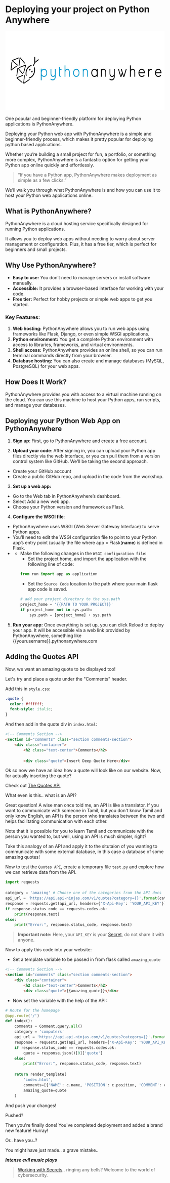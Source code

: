 # Deploying your project on Python Anywhere

<img src="../../assets/pythonanywhere.jpeg" alt="Python Anywhere Logo" height="250"/> <br />

One popular and beginner-friendly platform for deploying Python applications is PythonAnywhere.

Deploying your Python web app with PythonAnywhere is a simple and beginner-friendly process, which makes it pretty popular for deploying python based applications.

Whether you’re building a small project for fun, a portfolio, or something more complex, PythonAnywhere is a fantastic option for getting your Python app online quickly and effortlessly.

> “If you have a Python app, PythonAnywhere makes deployment as simple as a few clicks.”

We’ll walk you through what PythonAnywhere is and how you can use it to host your Python web applications online.

## What is PythonAnywhere?

PythonAnywhere is a cloud hosting service specifically designed for running Python applications.

It allows you to deploy web apps without needing to worry about server management or configuration. Plus, it has a free tier, which is perfect for beginners and small projects.

## Why Use PythonAnywhere?

* **Easy to use:** You don’t need to manage servers or install software manually.
* **Accessible:** It provides a browser-based interface for working with your code.
* **Free tier:** Perfect for hobby projects or simple web apps to get you started.

### Key Features:
1. **Web hosting:** PythonAnywhere allows you to run web apps using frameworks like Flask, Django, or even simple WSGI applications.
2. **Python environment:** You get a complete Python environment with access to libraries, frameworks, and virtual environments.
3. **Shell access:** PythonAnywhere provides an online shell, so you can run terminal commands directly from your browser.
4. **Database hosting:** You can also create and manage databases (MySQL, PostgreSQL) for your web apps.


## How Does It Work?

PythonAnywhere provides you with access to a virtual machine running on the cloud. You can use this machine to host your Python apps, run scripts, and manage your databases.

## Deploying your Python Web App on PythonAnywhere

1. **Sign up**: First, go to PythonAnywhere and create a free account.

2. **Upload your code**: After signing in, you can upload your Python app files directly via the web interface, or you can pull them from a version control system like GitHub. We'll be taking the second approach.

* Create your GitHub account
* Create a public GitHub repo, and upload in the code from the workshop.

3. **Set up a web app:**
* Go to the Web tab in PythonAnywhere’s dashboard.
* Select Add a new web app.
* Choose your Python version and framework as Flask.

4. **Configure the WSGI file**:
* PythonAnywhere uses WSGI (Web Server Gateway Interface) to serve Python apps.
* You’ll need to edit the WSGI configuration file to point to your Python app’s entry point (usually the file where app = Flask(__name__) is defined in Flask.
* * Make the following changes in the `WSGI configuration file`:
    * Set the project home, and import the application with the following line of code:
    ```python
    from run import app as application 
    ```
    * Set the `Source Code` location to the path where your main flask app code is saved.
    ```python
    # add your project directory to the sys.path
    project_home = '{{PATH TO YOUR PROJECT}}'
    if project_home not in sys.path:
        sys.path = [project_home] + sys.path
    ```

5. **Run your app:** Once everything is set up, you can click Reload to deploy your app. It will be accessible via a web link provided by PythonAnywhere, something like {{yourusername}}.pythonanywhere.com

## Adding the Quotes API

Now, we want an amazing quote to be displayed too!

Let's try and place a quote under the "Comments" header.

Add this in `style.css`:
```css
.quote {
  color: #ffffff;
  font-style: italic;
}
```
And then add in the quote div in `index.html`:

```html
<!-- Comments Section -->
<section id="comments" class="section comments-section">
    <div class="container">
        <h2 class="text-center">Comments</h2>

        <div class="quote">Insert Deep Quote Here</div>
```

Ok so now we have an idea how a quote will look like on our website. Now, for actually inserting the quote?

Check out [The Quotes API](https://www.api-ninjas.com/api/quotes)

What even is this.. what is an API?

Great question! A wise man once told me, an API is like a translator. If you want to communicate with someone in Tamil, but you don't know Tamil and only know English, an API is the person who translates between the two and helps facilitating communication with each other.

Note that it is possible for you to learn Tamil and communicate with the person you wanted to, but well, using an API is much simpler, right?

Take this analogy of an API and apply it to the situtaion of you wanting to communicate with some external database, in this case a database of some amazing quotes!

Now to test the `Quotes API`, create a temporary file `test.py` and explore how we can retrieve data from the API.

```python
import requests

category = 'amazing' # Choose one of the categories from the API docs
api_url = 'https://api.api-ninjas.com/v1/quotes?category={}'.format(category)
response = requests.get(api_url, headers={'X-Api-Key': 'YOUR_API_KEY'})
if response.status_code == requests.codes.ok:
    print(response.text)
else:
    print("Error:", response.status_code, response.text)
```

> **Important note:** Here, your `API_KEY` is your [Secret](SECRETS.md), do not share it with anyone.

Now to apply this code into your website:

* Set a template variable to be passed in from flask called `amazing_quote`
```html
<!-- Comments Section -->
<section id="comments" class="section comments-section">
    <div class="container">
        <h2 class="text-center">Comments</h2>
        <div class="quote">{{amazing_quote}}</div>
```
* Now set the variable with the help of the API:
```python
# Route for the homepage
@app.route('/')
def index():
    comments = Comment.query.all()
    category = 'computers'
    api_url = 'https://api.api-ninjas.com/v1/quotes?category={}'.format(category)
    response = requests.get(api_url, headers={'X-Api-Key': 'YOUR_API_KEY'})
    if response.status_code == requests.codes.ok:
        quote = response.json()[0]['quote']
    else:
        print("Error:", response.status_code, response.text)

    return render_template(
        'index.html',
        comments=[{'NAME': c.name, 'POSITION': c.position, 'COMMENT': c.comment} for c in comments],
        amazing_quote=quote
    )
```

And push your changes! 

Pushed? 

Then you're finally done! You've completed deployment and added a brand new feature! Hurray!

Or.. have you..?

You might have just made.. a grave mistake..

***Intense evil music plays***

> [Working with Secrets](SECRETS.md).. ringing any bells? Welcome to the world of cybersecurity.
